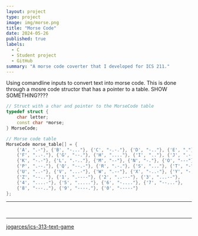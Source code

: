 ```yaml
---
layout: project
type: project
image: img/morse.png
title: "Morse Code"
date: 2024-05-26
published: true
labels:
  - C
  - Student project
  - GitHub
summary: "A morse code coverter that I developed for ICS 211."
---
```


Using comandline inputs to convert text into morse code. This is done through a mosre code structor that has a pointer to a table. SHOW SOMETHING????

```cpp
// Struct with a char and pointer to the MorseCode table
typedef struct {
    char letter;
    const char *morse;
} MorseCode;

// Morse code table
MorseCode morse_table[] = {
    {'A', ".-"}, {'B', "-..."}, {'C', "-.-."}, {'D', "-.."}, {'E', "."},
    {'F', "..-."}, {'G', "--."}, {'H', "...."}, {'I', ".."}, {'J', ".---"},
    {'K', "-.-"}, {'L', ".-.."}, {'M', "--"}, {'N', "-."}, {'O', "---"},
    {'P', ".--."}, {'Q', "--.-"}, {'R', ".-."}, {'S', "..."}, {'T', "-"},
    {'U', "..-"}, {'V', "...-"}, {'W', ".--"}, {'X', "-..-"}, {'Y', "-.--"},
    {'Z', "--.."}, {'1', ".----"}, {'2', "..---"}, {'3', "...--"},
    {'4', "....-"}, {'5', "....."}, {'6', "-...."}, {'7', "--..."},
    {'8', "---.."}, {'9', "----."}, {'0', "-----"}
};
```
<hr>

<pre>

</pre>

<hr>

<a href="https://github.com/jogarces/ics-313-text-game">
  <i class="large github icon" style="font-size: 200px; width: 200px; height: 200px;"></i> jogarces/ics-313-text-game
</a>
